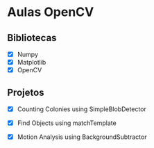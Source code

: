 # Aulas OpenCV

## Bibliotecas
 - [x] Numpy 
 - [x] Matplotlib
 - [x] OpenCV
 
## Projetos

 - [x] Counting Colonies using SimpleBlobDetector

 - [x] Find Objects using matchTemplate

 - [x] Motion Analysis using BackgroundSubtractor
